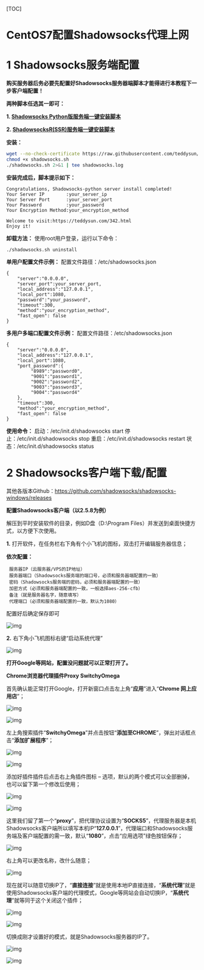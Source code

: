 [TOC]







# CentOS7配置Shadowsocks代理上网





# 1 Shadowsocks服务端配置

**购买服务器后务必要先配置好Shadowsocks服务器端脚本才能得进行本教程下一步客户端配置！**



**两种脚本任选其一即可：**

**1. [Shadowsocks Python版服务端一键安装脚本](https://www.wangchao.info/1148.html)**

**2. [ShadowsocksR(SSR)服务端一键安装脚本](https://www.wangchao.info/1549.html)**

**安装：**

```bash
wget --no-check-certificate https://raw.githubusercontent.com/teddysun/shadowsocks_install/master/shadowsocks.sh
chmod +x shadowsocks.sh
./shadowsocks.sh 2>&1 | tee shadowsocks.log

```

**安装完成后，脚本提示如下：**

```bsh
Congratulations, Shadowsocks-python server install completed!
Your Server IP        :your_server_ip
Your Server Port      :your_server_port
Your Password         :your_password
Your Encryption Method:your_encryption_method

Welcome to visit:https://teddysun.com/342.html
Enjoy it!
```

**卸载方法：**
使用root用户登录，运行以下命令：

```bsh
./shadowsocks.sh uninstall
```

**单用户配置文件示例：**
配置文件路径：/etc/shadowsocks.json

```
{
    "server":"0.0.0.0",
    "server_port":your_server_port,
    "local_address":"127.0.0.1",
    "local_port":1080,
    "password":"your_password",
    "timeout":300,
    "method":"your_encryption_method",
    "fast_open": false
}
```

**多用户多端口配置文件示例：**
配置文件路径：/etc/shadowsocks.json

```
{
    "server":"0.0.0.0",
    "local_address":"127.0.0.1",
    "local_port":1080,
    "port_password":{
         "8989":"password0",
         "9001":"password1",
         "9002":"password2",
         "9003":"password3",
         "9004":"password4"
    },
    "timeout":300,
    "method":"your_encryption_method",
    "fast_open": false
}
```

**使用命令：**
启动：/etc/init.d/shadowsocks start
停止：/etc/init.d/shadowsocks stop
重启：/etc/init.d/shadowsocks restart
状态：/etc/init.d/shadowsocks status



# 2 Shadowsocks客户端下载/配置

其他各版本Github：https://github.com/shadowsocks/shadowsocks-windows/releases

**配置Shadowsocks客户端（以2.5.8为例）**

解压到平时安装软件的目录，例如D盘（D:\Program Files）并发送到桌面快捷方式，以方便下次使用。

**1.** 打开软件，在任务栏右下角有个小飞机的图标，双击打开编辑服务器信息；

**依次配置：**

```
 服务器IP（云服务器/VPS的IP地址）
 服务器端口（Shadowsocks服务端的端口号，必须和服务器端配置的一致）
 密码（Shadowsocks服务端的密码，必须和服务器端配置的一致）
 加密方式（必须和服务器端配置的一致，一般选择aes-256-cfb）
 备注（就是服务器名字，随意填写）
 代理端口（必须和服务器端配置的一致，默认为1080）
```



配置好后确定保存即可

![img](assets/20180729195314.png)

**2.** 右下角小飞机图标右键“启动系统代理”

![img](assets/20180729195822.png)

**打开Google等网站，配置没问题就可以正常打开了。**





**Chrome浏览器代理插件Proxy SwitchyOmega**

首先确认能正常打开Google，打开新窗口点击左上角“**应用**”进入“**Chrome 网上应用店**”；

![img](assets/20180729190105.png)

![img](assets/20180729190119.png)

左上角搜索插件“**SwitchyOmega**”并点击按钮“**添加至CHROME**”，弹出对话框点击“**添加扩展程序**”；

![img](assets/20180729191322.png)

![img](assets/20180729193210.png)

添加好插件插件后点击右上角插件图标 – 选项，默认的两个模式可以全部删掉，也可以留下第一个修改后使用；

![img](assets/20180729193306.png)

![img](assets/20180729193558.png)

这里我们留了第一个“**proxy**”，把代理协议设置为“**SOCKS5**”，代理服务器是本机Shadowsocks客户端所以填写本机IP“**127.0.0.1**”，代理端口和Shadowsocks服务端及客户端配置的需一致，默认“**1080**”，点击“应用选项”绿色按钮保存；

![img](assets/20180729193730.png)

右上角可以更改名称，改什么随意；

![img](assets/20180729193806.png)

现在就可以随意切换IP了，“**直接连接**”就是使用本地IP直接连接，“**系统代理**”就是使用Shadowsocks客户端的代理模式，Google等网站会自动切换IP，“**系统代理**”就等同于这个关闭这个插件；

![img](assets/20180729194152.png)

![img](assets/20190604151807.png)

切换成刚才设置好的模式，就是Shadowsocks服务器的IP了。

![img](assets/20180729194731.png)

![img](assets/20180729194306.png)

